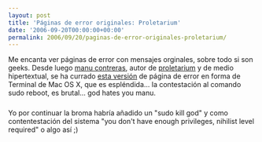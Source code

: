 ```yaml
---
layout: post
title: 'Páginas de error originales: Proletarium'
date: '2006-09-20T00:00:00+00:00'
permalink: 2006/09/20/paginas-de-error-originales-proletarium/
---
```

Me encanta ver páginas de error con mensajes orginales, sobre todo si son geeks. Desde luego <a href="http://manu.contreras.cc/">manu contreras</a>, autor de <a href="http://proletarium.org/">proletarium</a> y de medio hipertextual, se ha currado <a href="http://proletarium.org/index.roto.html">esta versión</a> de página de error en forma de Terminal de Mac OS X, que es espléndida... la contestación al comando sudo reboot, es brutal... god hates you manu.

<a href="http://proletarium.org/index.roto.html"><img style="display:block; margin:0px auto 10px; text-align:center;cursor:pointer; cursor:hand;" src="http://photos1.blogger.com/blogger2/4553/2422/1600/error.png" border="0" alt="" /></a>Yo por continuar la broma habría añadido un "sudo kill god" y como contentestación del sistema "you don't have enough privileges, nihilist level required" o algo así ;)
